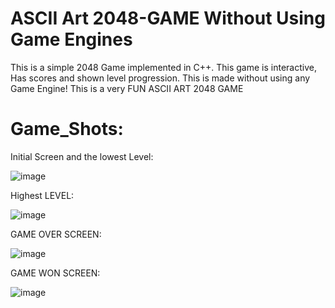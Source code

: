 # ASCII Art 2048-GAME Without Using Game Engines
This is a simple 2048 Game implemented in C++. This game is interactive, Has scores and shown level progression. This is made without using any Game Engine! This is a very FUN ASCII ART 2048 GAME

# Game_Shots:
Initial Screen and the lowest Level:

![image](https://github.com/MuhammadHammad-git/ASCII-Art-2048-GAME-Without-Using-Game-Engines/assets/74261526/4fb06f00-7214-4c31-a386-867d668cafa5)

Highest LEVEL:

![image](https://github.com/MuhammadHammad-git/ASCII-Art-2048-GAME-Without-Using-Game-Engines/assets/74261526/4d59a5e7-a7f2-4a48-9a49-844b69bd2b73)

GAME OVER SCREEN:

![image](https://github.com/MuhammadHammad-git/ASCII-Art-2048-GAME-Without-Using-Game-Engines/assets/74261526/dbe9c311-68b6-466d-8940-bca40735b188)

GAME WON SCREEN:

![image](https://github.com/MuhammadHammad-git/ASCII-Art-2048-GAME-Without-Using-Game-Engines/assets/74261526/af6da144-30e0-437f-958a-b8b5c730fd4f)

